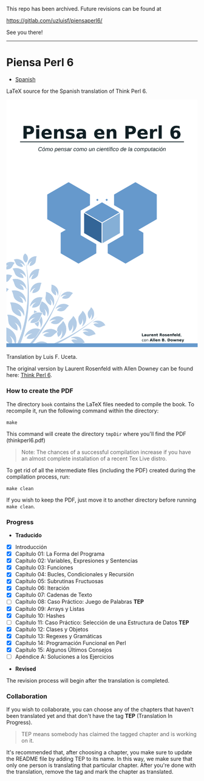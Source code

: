 This repo has been archived. Future revisions
can be found at

https://gitlab.com/uzluisf/piensaperl6/

See you there!

---

# Piensa Perl 6

* [Spanish](./README.md)

LaTeX source for the Spanish translation of Think Perl 6.

![book cover](book/figs/thinkperl6_cover.png)

Translation by Luis F. Uceta.

The original version by Laurent Rosenfeld with Allen Downey can be found
here: [Think Perl 6](http://greenteapress.com/wp/think-perl-6/).

### How to create the PDF

The directory `book` contains the LaTeX files needed to compile the book.
To recompile it, run the following command within the directory:
```
make
```
This command will create the directory `tmpDir` where you'll find the PDF (thinkperl6.pdf)

> Note: The chances of a successful compilation increase if you have an almost
> complete installation of a recent Tex Live distro.

To get rid of all the intermediate files (including the PDF) created during the
compilation process, run:
```
make clean
```
If you wish to keep the PDF, just move it to another directory before running
`make clean`.

### Progress

* **Traducido**
- [x] Introducción 
- [x] Capítulo 01: La Forma del Programa
- [x] Capítulo 02: Variables, Expresiones y Sentencias
- [x] Capítulo 03: Funciones
- [x] Capítulo 04: Bucles, Condicionales y Recursión
- [x] Capítulo 05: Subrutinas Fructuosas
- [x] Capítulo 06: Iteración
- [x] Capítulo 07: Cadenas de Texto
- [ ] Capítulo 08: Caso Práctico: Juego de Palabras **TEP**
- [x] Capítulo 09: Arrays y Listas
- [x] Capítulo 10: Hashes
- [ ] Capítulo 11: Caso Práctico: Selección de una Estructura de Datos **TEP**
- [x] Capítulo 12: Clases y Objetos
- [x] Capítulo 13: Regexes y Gramáticas
- [x] Capítulo 14: Programación Funcional en Perl
- [x] Capítulo 15: Algunos Últimos Consejos
- [ ] Apéndice A:  Soluciones a los Ejercicios

* **Revised**

The revision process will begin after the translation is completed.

### Collaboration

If you wish to collaborate, you can choose any of the chapters that haven't been
translated yet and that don't have the tag **TEP** (Translation In Progress).

> TEP means somebody has claimed the tagged chapter and is working on it.

It's recommended that, after choosing a chapter, you make sure to update the README
file by adding TEP to its name. In this way, we make sure that only one person is
translating that particular chapter. After you're done with the translation, remove
the tag and mark the chapter as translated.
